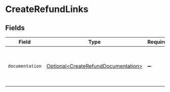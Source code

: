 # CreateRefundLinks


## Fields

| Field                                                                                    | Type                                                                                     | Required                                                                                 | Description                                                                              |
| ---------------------------------------------------------------------------------------- | ---------------------------------------------------------------------------------------- | ---------------------------------------------------------------------------------------- | ---------------------------------------------------------------------------------------- |
| `documentation`                                                                          | [Optional\<CreateRefundDocumentation>](../../models/errors/CreateRefundDocumentation.md) | :heavy_minus_sign:                                                                       | The URL to the generic Mollie API error handling guide.                                  |